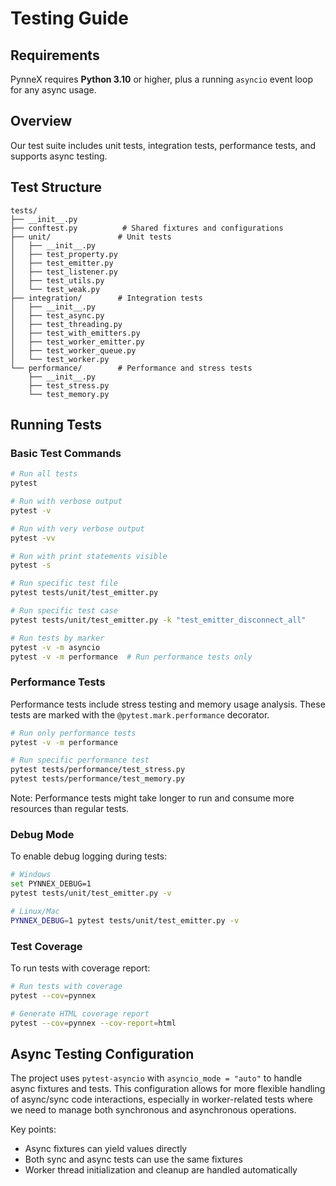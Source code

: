 <!-- docs/testing.md -->

# Testing Guide

## Requirements
PynneX requires **Python 3.10** or higher, plus a running `asyncio` event loop for any async usage. 

## Overview
Our test suite includes unit tests, integration tests, performance tests, and supports async testing.

## Test Structure
```
tests/
├── __init__.py
├── conftest.py          # Shared fixtures and configurations
├── unit/               # Unit tests
│   ├── __init__.py
│   ├── test_property.py
│   ├── test_emitter.py
│   ├── test_listener.py
│   ├── test_utils.py
│   └── test_weak.py
├── integration/        # Integration tests
│   ├── __init__.py
│   ├── test_async.py
│   ├── test_threading.py
│   ├── test_with_emitters.py
│   ├── test_worker_emitter.py
│   ├── test_worker_queue.py
│   └── test_worker.py
└── performance/        # Performance and stress tests
    ├── __init__.py
    ├── test_stress.py
    └── test_memory.py
```

## Running Tests

### Basic Test Commands
```bash
# Run all tests
pytest

# Run with verbose output
pytest -v

# Run with very verbose output
pytest -vv

# Run with print statements visible
pytest -s

# Run specific test file
pytest tests/unit/test_emitter.py

# Run specific test case
pytest tests/unit/test_emitter.py -k "test_emitter_disconnect_all"

# Run tests by marker
pytest -v -m asyncio
pytest -v -m performance  # Run performance tests only
```

### Performance Tests
Performance tests include stress testing and memory usage analysis. These tests are marked with the `@pytest.mark.performance` decorator.

```bash
# Run only performance tests
pytest -v -m performance

# Run specific performance test
pytest tests/performance/test_stress.py
pytest tests/performance/test_memory.py
```

Note: Performance tests might take longer to run and consume more resources than regular tests.

### Debug Mode
To enable debug logging during tests:
```bash
# Windows
set PYNNEX_DEBUG=1
pytest tests/unit/test_emitter.py -v

# Linux/Mac
PYNNEX_DEBUG=1 pytest tests/unit/test_emitter.py -v
```

### Test Coverage
To run tests with coverage report:
```bash
# Run tests with coverage
pytest --cov=pynnex

# Generate HTML coverage report
pytest --cov=pynnex --cov-report=html
```

## Async Testing Configuration

The project uses `pytest-asyncio` with `asyncio_mode = "auto"` to handle async fixtures and tests. This configuration allows for more flexible handling of async/sync code interactions, especially in worker-related tests where we need to manage both synchronous and asynchronous operations.

Key points:
- Async fixtures can yield values directly
- Both sync and async tests can use the same fixtures
- Worker thread initialization and cleanup are handled automatically
